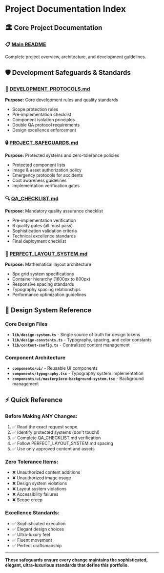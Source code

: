 # Project Documentation Index

## 🏛️ Core Project Documentation

### 📋 **[Main README](../README.md)**
Complete project overview, architecture, and development guidelines.

## 🛡️ Development Safeguards & Standards

### 🎯 **[DEVELOPMENT_PROTOCOLS.md](../DEVELOPMENT_PROTOCOLS.md)**
**Purpose:** Core development rules and quality standards
- Scope protection rules
- Pre-implementation checklist  
- Component isolation principles
- Double QA protocol requirements
- Design excellence enforcement

### 🔒 **[PROJECT_SAFEGUARDS.md](../PROJECT_SAFEGUARDS.md)**
**Purpose:** Protected systems and zero-tolerance policies
- Protected component lists
- Image & asset authorization policy
- Emergency protocols for accidents
- Cost awareness guidelines
- Implementation verification gates

### 🔍 **[QA_CHECKLIST.md](../QA_CHECKLIST.md)**
**Purpose:** Mandatory quality assurance checklist
- Pre-implementation verification
- 6 quality gates (all must pass)
- Sophistication validation criteria
- Technical excellence standards
- Final deployment checklist

### 📐 **[PERFECT_LAYOUT_SYSTEM.md](../PERFECT_LAYOUT_SYSTEM.md)**
**Purpose:** Mathematical layout architecture
- 8px grid system specifications
- Container hierarchy (1600px to 800px)
- Responsive spacing standards
- Typography spacing relationships
- Performance optimization guidelines

## 🎨 Design System Reference

### Core Design Files
- **`lib/design-system.ts`** - Single source of truth for design tokens
- **`lib/design-constants.ts`** - Typography, spacing, and color constants
- **`lib/content-config.ts`** - Centralized content management

### Component Architecture
- **`components/ui/`** - Reusable UI components
- **`components/typography.tsx`** - Typography system implementation
- **`components/ui/masterpiece-background-system.tsx`** - Background management

## ⚡ Quick Reference

### Before Making ANY Changes:
1. ✅ Read the exact request scope
2. ✅ Identify protected systems (don't touch!)
3. ✅ Complete QA_CHECKLIST.md verification
4. ✅ Follow PERFECT_LAYOUT_SYSTEM.md spacing
5. ✅ Use only approved content and assets

### Zero Tolerance Items:
- ❌ Unauthorized content additions
- ❌ Unauthorized image usage  
- ❌ Design system violations
- ❌ Layout system violations
- ❌ Accessibility failures
- ❌ Scope creep

### Excellence Standards:
- ✅ Sophisticated execution
- ✅ Elegant design choices
- ✅ Ultra-luxury feel
- ✅ Fluent movement
- ✅ Perfect craftsmanship

---

**These safeguards ensure every change maintains the sophisticated, elegant, ultra-luxurious standards that define this portfolio.**
